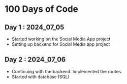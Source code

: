 # 100 Days of Code

## Day 1 : 2024_07_05 
- Started working on the Social Media App project 
- Setting up backend for Social Media app project

## Day 2 : 2024_07_06
- Continuing with the backend. Implemented the routes.
- Started with database (SQL) 

